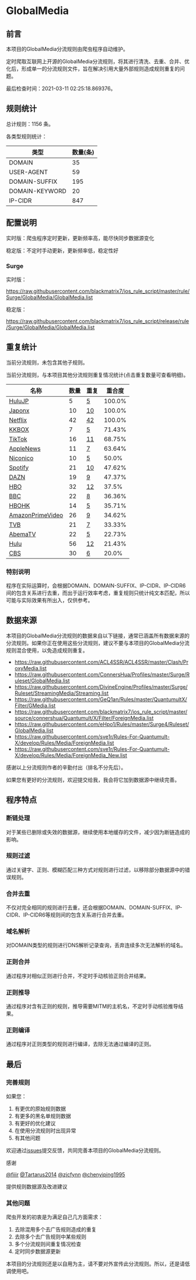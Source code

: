 # GlobalMedia

## 前言

本项目的GlobalMedia分流规则由爬虫程序自动维护。

定时爬取互联网上开源的GlobalMedia分流规则，将其进行清洗、去重、合并、优化后，形成单一的分流规则文件，旨在解决引用大量外部规则造成规则重复的问题。



最后检查时间：2021-03-11 02:25:18.869376。

## 规则统计

总计规则：1156 条。

各类型规则统计：

| 类型 | 数量(条) |
| ---- | ---- |
| DOMAIN | 35 |
| USER-AGENT | 59 |
| DOMAIN-SUFFIX | 195 |
| DOMAIN-KEYWORD | 20 |
| IP-CIDR | 847 |
## 配置说明

实时版：爬虫程序定时更新，更新频率高，能尽快同步数据源变化

稳定版：不定时手动更新，更新频率低，稳定性好

### Surge 
实时版：

https://raw.githubusercontent.com/blackmatrix7/ios_rule_script/master/rule/Surge/GlobalMedia/GlobalMedia.list

稳定版：

https://raw.githubusercontent.com/blackmatrix7/ios_rule_script/release/rule/Surge/GlobalMedia/GlobalMedia.list

## 重复统计


当前分流规则，未包含其他子规则。


当前分流规则，与本项目其他分流规则重复情况统计(点击重复数量可查看明细)。



| 名称 | 数量 | 重复 | 重合度 |
| ---- | ---- | ---- | ------ |
|  [HuluJP](https://github.com/blackmatrix7/ios_rule_script/tree/master/rule/Surge/HuluJP)    | 5   | [5](https://raw.githubusercontent.com/blackmatrix7/ios_rule_script/master/rule/Surge/GlobalMedia/GlobalMedia_Repeat.list)   |   100.0% |
|  [Japonx](https://github.com/blackmatrix7/ios_rule_script/tree/master/rule/Surge/Japonx)    | 10   | [10](https://raw.githubusercontent.com/blackmatrix7/ios_rule_script/master/rule/Surge/GlobalMedia/GlobalMedia_Repeat.list)   |   100.0% |
|  [Netflix](https://github.com/blackmatrix7/ios_rule_script/tree/master/rule/Surge/Netflix)    | 42   | [42](https://raw.githubusercontent.com/blackmatrix7/ios_rule_script/master/rule/Surge/GlobalMedia/GlobalMedia_Repeat.list)   |   100.0% |
|  [KKBOX](https://github.com/blackmatrix7/ios_rule_script/tree/master/rule/Surge/KKBOX)    | 7   | [5](https://raw.githubusercontent.com/blackmatrix7/ios_rule_script/master/rule/Surge/GlobalMedia/GlobalMedia_Repeat.list)   |   71.43% |
|  [TikTok](https://github.com/blackmatrix7/ios_rule_script/tree/master/rule/Surge/TikTok)    | 16   | [11](https://raw.githubusercontent.com/blackmatrix7/ios_rule_script/master/rule/Surge/GlobalMedia/GlobalMedia_Repeat.list)   |   68.75% |
|  [AppleNews](https://github.com/blackmatrix7/ios_rule_script/tree/master/rule/Surge/AppleNews)    | 11   | [7](https://raw.githubusercontent.com/blackmatrix7/ios_rule_script/master/rule/Surge/GlobalMedia/GlobalMedia_Repeat.list)   |   63.64% |
|  [Niconico](https://github.com/blackmatrix7/ios_rule_script/tree/master/rule/Surge/Niconico)    | 10   | [5](https://raw.githubusercontent.com/blackmatrix7/ios_rule_script/master/rule/Surge/GlobalMedia/GlobalMedia_Repeat.list)   |   50.0% |
|  [Spotify](https://github.com/blackmatrix7/ios_rule_script/tree/master/rule/Surge/Spotify)    | 21   | [10](https://raw.githubusercontent.com/blackmatrix7/ios_rule_script/master/rule/Surge/GlobalMedia/GlobalMedia_Repeat.list)   |   47.62% |
|  [DAZN](https://github.com/blackmatrix7/ios_rule_script/tree/master/rule/Surge/DAZN)    | 19   | [9](https://raw.githubusercontent.com/blackmatrix7/ios_rule_script/master/rule/Surge/GlobalMedia/GlobalMedia_Repeat.list)   |   47.37% |
|  [HBO](https://github.com/blackmatrix7/ios_rule_script/tree/master/rule/Surge/HBO)    | 32   | [12](https://raw.githubusercontent.com/blackmatrix7/ios_rule_script/master/rule/Surge/GlobalMedia/GlobalMedia_Repeat.list)   |   37.5% |
|  [BBC](https://github.com/blackmatrix7/ios_rule_script/tree/master/rule/Surge/BBC)    | 22   | [8](https://raw.githubusercontent.com/blackmatrix7/ios_rule_script/master/rule/Surge/GlobalMedia/GlobalMedia_Repeat.list)   |   36.36% |
|  [HBOHK](https://github.com/blackmatrix7/ios_rule_script/tree/master/rule/Surge/HBOHK)    | 14   | [5](https://raw.githubusercontent.com/blackmatrix7/ios_rule_script/master/rule/Surge/GlobalMedia/GlobalMedia_Repeat.list)   |   35.71% |
|  [AmazonPrimeVideo](https://github.com/blackmatrix7/ios_rule_script/tree/master/rule/Surge/AmazonPrimeVideo)    | 26   | [9](https://raw.githubusercontent.com/blackmatrix7/ios_rule_script/master/rule/Surge/GlobalMedia/GlobalMedia_Repeat.list)   |   34.62% |
|  [TVB](https://github.com/blackmatrix7/ios_rule_script/tree/master/rule/Surge/TVB)    | 21   | [7](https://raw.githubusercontent.com/blackmatrix7/ios_rule_script/master/rule/Surge/GlobalMedia/GlobalMedia_Repeat.list)   |   33.33% |
|  [AbemaTV](https://github.com/blackmatrix7/ios_rule_script/tree/master/rule/Surge/AbemaTV)    | 22   | [5](https://raw.githubusercontent.com/blackmatrix7/ios_rule_script/master/rule/Surge/GlobalMedia/GlobalMedia_Repeat.list)   |   22.73% |
|  [Hulu](https://github.com/blackmatrix7/ios_rule_script/tree/master/rule/Surge/Hulu)    | 56   | [12](https://raw.githubusercontent.com/blackmatrix7/ios_rule_script/master/rule/Surge/GlobalMedia/GlobalMedia_Repeat.list)   |   21.43% |
|  [CBS](https://github.com/blackmatrix7/ios_rule_script/tree/master/rule/Surge/CBS)    | 30   | [6](https://raw.githubusercontent.com/blackmatrix7/ios_rule_script/master/rule/Surge/GlobalMedia/GlobalMedia_Repeat.list)   |   20.0% |
### 特别说明
程序在实际运算时，会根据DOMAIN、DOMAIN-SUFFIX、IP-CIDR、IP-CIDR6间的包含关系进行去重，而出于运行效率考虑，重复规则只统计纯文本匹配，所以可能与实际效果有所出入，仅供参考。

## 数据来源

本项目的GlobalMedia分流规则的数据来自以下链接，通常已涵盖所有数据来源的分流规则。如果你正在使用这些分流规则，建议不要与本项目的GlobalMedia分流规则混合使用，以免造成规则重复。

- https://raw.githubusercontent.com/ACL4SSR/ACL4SSR/master/Clash/ProxyMedia.list
- https://raw.githubusercontent.com/ConnersHua/Profiles/master/Surge/Ruleset/GlobalMedia.list
- https://raw.githubusercontent.com/DivineEngine/Profiles/master/Surge/Ruleset/StreamingMedia/Streaming.list
- https://raw.githubusercontent.com/GeQ1an/Rules/master/QuantumultX/Filter/GMedia.list
- https://raw.githubusercontent.com/blackmatrix7/ios_rule_script/master/source/connershua/Quantumult/X/Filter/ForeignMedia.list
- https://raw.githubusercontent.com/eHpo1/Rules/master/Surge4/Ruleset/GlobalMedia.list
- https://raw.githubusercontent.com/sve1r/Rules-For-Quantumult-X/develop/Rules/Media/ForeignMedia.list
- https://raw.githubusercontent.com/sve1r/Rules-For-Quantumult-X/develop/Rules/Media/ForeignMedia_New.list


感谢以上分流规则作者的辛勤付出（排名不分先后）。

如果您有更好的分流规则，欢迎提交给我，我会将它加到数据源中继续完善。

## 程序特点

### 断链处理

对于某些已删除或失效的数据源，继续使用本地缓存的文件，减少因为断链造成的影响。

### 规则过滤

通过关键字、正则、模糊匹配三种方式对规则进行过滤，以移除部分数据源中的错误规则。

### 合并去重

不仅对完全相同的规则进行去重，还会根据DOMAIN、DOMAIN-SUFFIX、IP-CIDR、IP-CIDR6等规则间的包含关系进行合并去重。

### 域名解析

对DOMAIN类型的规则进行DNS解析记录查询，丢弃连续多次无法解析的域名。

### 正则合并

通过程序对相似正则进行合并，不定时手动核验正则合并结果。

### 正则推导

通过程序对含有正则的规则，推导需要MITM的主机名，不定时手动核验推导结果。

### 正则编译

通过程序对正则类型的规则进行编译，去除无法通过编译的正则。

## 最后

### 完善规则

如果您：

1. 有更优的原始规则数据
2. 有更多的黑名单规则数据
3. 有更好的优化建议
4. 在使用分流规则时出现异常
5. 有其他问题

欢迎通过[issues](https://github.com/blackmatrix7/ios_rule_script/issues/new)提交反馈，共同完善本项目的GlobalMedia分流规则。

感谢

[@fiiir](https://github.com/fiiir) [@Tartarus2014](https://github.com/Tartarus2014) [@zjcfynn](https://github.com/zjcfynn) [@chenyiping1995](https://github.com/chenyiping1995) 

提供规则数据源及改进建议

### 其他问题

爬虫开发的初衷是为满足自己几方面需求：

1. 去除混用多个去广告规则造成的重复
2. 去除多个去广告规则中某些规则
3. 多个分流规则间重复情况检查
4. 定时同步数据源更新

本项目的分流规则还是以自用为主，请不要对外宣传此分流规则。所以，还是请低调使用吧。